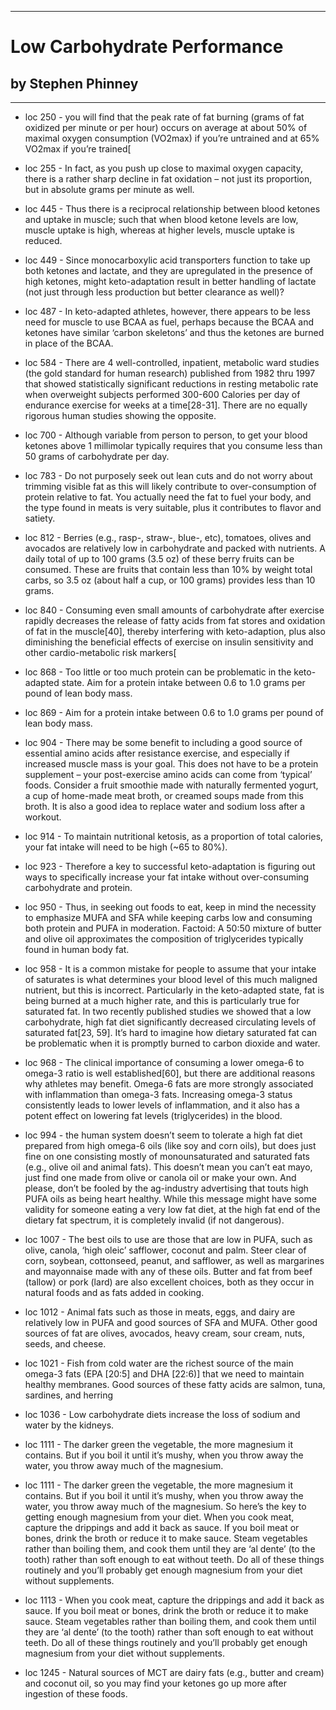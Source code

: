 
---
#  Low Carbohydrate Performance
## by Stephen Phinney
---

 - loc 250 - you will find that the peak rate of fat burning (grams of fat oxidized per minute or per hour) occurs on average at about 50% of maximal oxygen consumption (VO2max) if you’re untrained and at 65% VO2max if you’re trained[

 - loc 255 - In fact, as you push up close to maximal oxygen capacity, there is a rather sharp decline in fat oxidation – not just its proportion, but in absolute grams per minute as well.

 - loc 445 - Thus there is a reciprocal relationship between blood ketones and uptake in muscle; such that when blood ketone levels are low, muscle uptake is high, whereas at higher levels, muscle uptake is reduced.

 - loc 449 - Since monocarboxylic acid transporters function to take up both ketones and lactate, and they are upregulated in the presence of high ketones, might keto-adaptation result in better handling of lactate (not just through less production but better clearance as well)?

 - loc 487 - In keto-adapted athletes, however, there appears to be less need for muscle to use BCAA as fuel, perhaps because the BCAA and ketones have similar ‘carbon skeletons’ and thus the ketones are burned in place of the BCAA.

 - loc 584 - There are 4 well-controlled, inpatient, metabolic ward studies (the gold standard for human research) published from 1982 thru 1997 that showed statistically significant reductions in resting metabolic rate when overweight subjects performed 300-600 Calories per day of endurance exercise for weeks at a time[28-31]. There are no equally rigorous human studies showing the opposite.

 - loc 700 - Although variable from person to person, to get your blood ketones above 1 millimolar typically requires that you consume less than 50 grams of carbohydrate per day.

 - loc 783 - Do not purposely seek out lean cuts and do not worry about trimming visible fat as this will likely contribute to over-consumption of protein relative to fat. You actually need the fat to fuel your body, and the type found in meats is very suitable, plus it contributes to flavor and satiety.

 - loc 812 - Berries (e.g., rasp-, straw-, blue-, etc), tomatoes, olives and avocados are relatively low in carbohydrate and packed with nutrients. A daily total of up to 100 grams (3.5 oz) of these berry fruits can be consumed. These are fruits that contain less than 10% by weight total carbs, so 3.5 oz (about half a cup, or 100 grams) provides less than 10 grams.

 - loc 840 - Consuming even small amounts of carbohydrate after exercise rapidly decreases the release of fatty acids from fat stores and oxidation of fat in the muscle[40], thereby interfering with keto-adaption, plus also diminishing the beneficial effects of exercise on insulin sensitivity and other cardio-metabolic risk markers[

 - loc 868 - Too little or too much protein can be problematic in the keto-adapted state. Aim for a protein intake between 0.6 to 1.0 grams per pound of lean body mass.

 - loc 869 - Aim for a protein intake between 0.6 to 1.0 grams per pound of lean body mass.

 - loc 904 - There may be some benefit to including a good source of essential amino acids after resistance exercise, and especially if increased muscle mass is your goal. This does not have to be a protein supplement – your post-exercise amino acids can come from ‘typical’ foods. Consider a fruit smoothie made with naturally fermented yogurt, a cup of home-made meat broth, or creamed soups made from this broth. It is also a good idea to replace water and sodium loss after a workout.

 - loc 914 - To maintain nutritional ketosis, as a proportion of total calories, your fat intake will need to be high (~65 to 80%).

 - loc 923 - Therefore a key to successful keto-adaptation is figuring out ways to specifically increase your fat intake without over-consuming carbohydrate and protein.

 - loc 950 - Thus, in seeking out foods to eat, keep in mind the necessity to emphasize MUFA and SFA while keeping carbs low and consuming both protein and PUFA in moderation. Factoid: A 50:50 mixture of butter and olive oil approximates the composition of triglycerides typically found in human body fat.

 - loc 958 - It is a common mistake for people to assume that your intake of saturates is what determines your blood level of this much maligned nutrient, but this is incorrect. Particularly in the keto-adapted state, fat is being burned at a much higher rate, and this is particularly true for saturated fat. In two recently published studies we showed that a low carbohydrate, high fat diet significantly decreased circulating levels of saturated fat[23, 59]. It’s hard to imagine how dietary saturated fat can be problematic when it is promptly burned to carbon dioxide and water.

 - loc 968 - The clinical importance of consuming a lower omega-6 to omega-3 ratio is well established[60], but there are additional reasons why athletes may benefit. Omega-6 fats are more strongly associated with inflammation than omega-3 fats. Increasing omega-3 status consistently leads to lower levels of inflammation, and it also has a potent effect on lowering fat levels (triglycerides) in the blood.

 - loc 994 - the human system doesn’t seem to tolerate a high fat diet prepared from high omega-6 oils (like soy and corn oils), but does just fine on one consisting mostly of monounsaturated and saturated fats (e.g., olive oil and animal fats). This doesn’t mean you can’t eat mayo, just find one made from olive or canola oil or make your own. And please, don’t be fooled by the ag-industry advertising that touts high PUFA oils as being heart healthy. While this message might have some validity for someone eating a very low fat diet, at the high fat end of the dietary fat spectrum, it is completely invalid (if not dangerous).

 - loc 1007 - The best oils to use are those that are low in PUFA, such as olive, canola, ‘high oleic’ safflower, coconut and palm. Steer clear of corn, soybean, cottonseed, peanut, and safflower, as well as margarines and mayonnaise made with any of these oils. Butter and fat from beef (tallow) or pork (lard) are also excellent choices, both as they occur in natural foods and as fats added in cooking.

 - loc 1012 - Animal fats such as those in meats, eggs, and dairy are relatively low in PUFA and good sources of SFA and MUFA. Other good sources of fat are olives, avocados, heavy cream, sour cream, nuts, seeds, and cheese.

 - loc 1021 - Fish from cold water are the richest source of the main omega-3 fats (EPA [20:5] and DHA [22:6)] that we need to maintain healthy membranes. Good sources of these fatty acids are salmon, tuna, sardines, and herring

 - loc 1036 - Low carbohydrate diets increase the loss of sodium and water by the kidneys.

 - loc 1111 - The darker green the vegetable, the more magnesium it contains. But if you boil it until it’s mushy, when you throw away the water, you throw away much of the magnesium.

 - loc 1111 - The darker green the vegetable, the more magnesium it contains. But if you boil it until it’s mushy, when you throw away the water, you throw away much of the magnesium. So here’s the key to getting enough magnesium from your diet. When you cook meat, capture the drippings and add it back as sauce. If you boil meat or bones, drink the broth or reduce it to make sauce. Steam vegetables rather than boiling them, and cook them until they are ‘al dente’ (to the tooth) rather than soft enough to eat without teeth. Do all of these things routinely and you’ll probably get enough magnesium from your diet without supplements.

 - loc 1113 - When you cook meat, capture the drippings and add it back as sauce. If you boil meat or bones, drink the broth or reduce it to make sauce. Steam vegetables rather than boiling them, and cook them until they are ‘al dente’ (to the tooth) rather than soft enough to eat without teeth. Do all of these things routinely and you’ll probably get enough magnesium from your diet without supplements.

 - loc 1245 - Natural sources of MCT are dairy fats (e.g., butter and cream) and coconut oil, so you may find your ketones go up more after ingestion of these foods.

